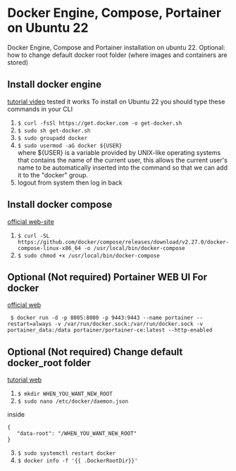 # Docker Engine, Compose, Portainer on Ubuntu 22
Docker Engine, Compose and Portainer installation on ubuntu 22. Optional: how to change default docker root folder (where images and containers are stored)

## Install docker engine

[tutorial video](https://www.youtube.com/watch?v=M4rWLwzLmwM) tested it works
To install on Ubuntu 22 you should type these commands in your CLI
1. ``$ curl -fsSl https://get.docker.com -o get-docker.sh``
2. ``$ sudo sh get-docker.sh``
3. ``$ sudo groupadd docker``
4. ``$ sudo usermod -aG docker ${USER}`` \
where ${USER} is a variable provided by UNIX-like operating systems that contains the name of the current user, this allows the current user's name to be automatically inserted into the command so that we can add it to the "docker" group.
5. logout from system then log in back

## Install docker compose

[official web-site](https://docs.docker.com/compose/install/standalone/)

1. ``$ curl -SL https://github.com/docker/compose/releases/download/v2.27.0/docker-compose-linux-x86_64 -o /usr/local/bin/docker-compose``
2. ``$ sudo chmod +x /usr/local/bin/docker-compose``

## Optional (Not required) Portainer WEB UI For docker

[official web](https://docs.portainer.io/start/install-ce/server/docker/linux)

`` $ docker run -d -p 8005:8000 -p 9443:9443 --name portainer --restart=always -v /var/run/docker.sock:/var/run/docker.sock -v portainer_data:/data portainer/portainer-ce:latest --http-enabled``

## Optional (Not required) Change default docker_root folder 

[tutorial web](https://www.baeldung.com/ops/docker-image-change-installation-directory)

1. ``$ mkdir WHEN_YOU_WANT_NEW_ROOT``
2. ``$ sudo nano /etc/docker/daemon.json``

inside

``` 
{ 
   "data-root": "/WHEN_YOU_WANT_NEW_ROOT"
}
```

3. ``$ sudo systemctl restart docker``
4. ``$ docker info -f '{{ .DockerRootDir}}'``
